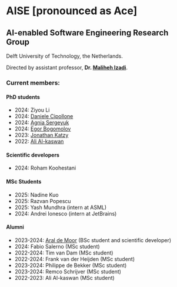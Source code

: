 # AISE [pronounced as Ace]
## AI-enabled Software Engineering Research Group
Delft University of Technology, the Netherlands.

Directed by assistant professor, **Dr. [Maliheh Izadi][malii]**.

### Current members:
#### PhD students
- 2024: Ziyou Li
- 2024: [Daniele Cipollone][danielec]
- 2024: [Agnia Sergeyuk][agnias]
- 2024: [Egor Bogomolov][egorb]
- 2023: [Jonathan Katzy][jonathank]
- 2022: [Ali Al-kaswan][alia]

#### Scientific developers
- 2024: Roham Koohestani


#### MSc Students
- 2025: Nadine Kuo
- 2025: Razvan Popescu
- 2025: Yash Mundhra (intern at ASML)
- 2024: Andrei Ionesco (intern at JetBrains)

#### Alumni
- 2023-2024: [Aral de Moor][arald] (BSc student and scientific developer)
- 2024: Fabio Salerno (MSc student)
- 2022-2024: Tim van Dam (MSc student)
- 2022-2024: Frank van der Heijden (MSc student)
- 2023-2024: Philippe de Bekker (MSc student)
- 2023-2024: Remco Schrijver (MSc student)
- 2022-2023: Ali Al-kaswan (MSc student)


[malii]: https://malihehizadi.github.io/PersonalWebsite/
[alia]: https://aalkaswan.github.io/
[jonathank]: https://jkatzy.nl/
[egorb]: https://scholar.google.com/citations?user=rxacRcwAAAAJ&hl=en
[agnias]: https://scholar.google.com/citations?user=EHnCIIwAAAAJ&hl=en
[arald]: https://aral.cc/
[danielec]: https://www.linkedin.com/in/dancip00/
